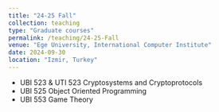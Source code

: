```yaml
---
title: "24-25 Fall"
collection: teaching
type: "Graduate courses"
permalink: /teaching/24-25-Fall
venue: "Ege University, International Computer Institute"
date: 2024-09-30
location: "Izmir, Turkey"
---
```


* UBI 523 & UTI 523 Cryptosystems and Cryptoprotocols
* UBI 525 Object Oriented Programming
* UBI 553 Game Theory